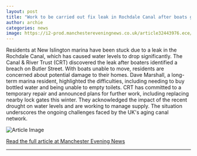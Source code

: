```yaml
---
layout: post
title: "Work to be carried out fix leak in Rochdale Canal after boats grounded"
author: archie
categories: news
image: https://i2-prod.manchestereveningnews.co.uk/article32443976.ece/ALTERNATES/s1200/1_090925boats22.jpg
---
```

Residents at New Islington marina have been stuck due to a leak in the Rochdale Canal, which has caused water levels to drop significantly. The Canal & River Trust (CRT) discovered the leak after boaters identified a breach on Butler Street. With boats unable to move, residents are concerned about potential damage to their homes. Dave Marshall, a long-term marina resident, highlighted the difficulties, including needing to buy bottled water and being unable to empty toilets. CRT has committed to a temporary repair and announced plans for further work, including replacing nearby lock gates this winter. They acknowledged the impact of the recent drought on water levels and are working to manage supply. The situation underscores the ongoing challenges faced by the UK's aging canal network.

![Article Image](https://i2-prod.manchestereveningnews.co.uk/article32443976.ece/ALTERNATES/s1200/1_090925boats22.jpg)

[Read the full article at Manchester Evening News](https://www.manchestereveningnews.co.uk/news/greater-manchester-news/work-carried-out-fix-leak-32453568)

---
